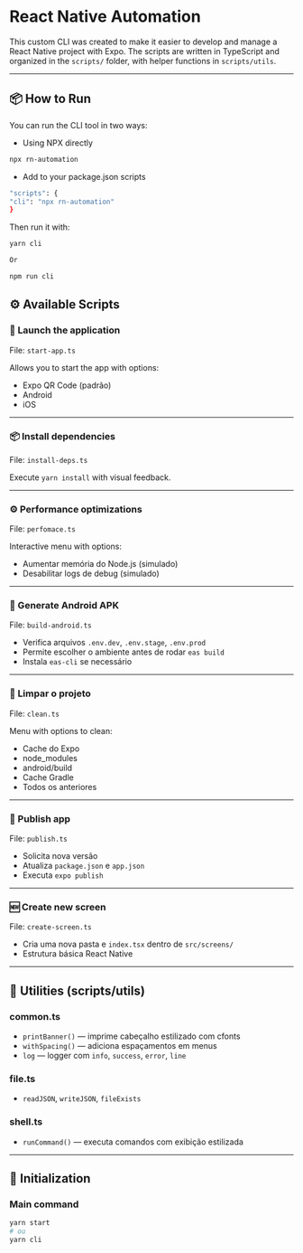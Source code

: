 # React Native Automation

This custom CLI was created to make it easier to develop and manage a React Native project with Expo. The scripts are written in TypeScript and organized in the `scripts/` folder, with helper functions in `scripts/utils`.

---

## 📦 How to Run

You can run the CLI tool in two ways:

- Using NPX directly

```bash
npx rn-automation
```

- Add to your package.json scripts

```bash
"scripts": {
"cli": "npx rn-automation"
}
```

Then run it with:

```bash
yarn cli

Or

npm run cli
```

## ⚙️ Available Scripts

### 🏁 Launch the application

File: `start-app.ts`

Allows you to start the app with options:

- Expo QR Code (padrão)
- Android
- iOS

---

### 📦 Install dependencies

File: `install-deps.ts`

Execute `yarn install` with visual feedback.

---

### ⚙️ Performance optimizations

File: `perfomace.ts`

Interactive menu with options:

- Aumentar memória do Node.js (simulado)
- Desabilitar logs de debug (simulado)

---

### 📱 Generate Android APK

File: `build-android.ts`

- Verifica arquivos `.env.dev`, `.env.stage`, `.env.prod`
- Permite escolher o ambiente antes de rodar `eas build`
- Instala `eas-cli` se necessário

---

### 🧹 Limpar o projeto

File: `clean.ts`

Menu with options to clean:

- Cache do Expo
- node_modules
- android/build
- Cache Gradle
- Todos os anteriores

---

### 🚀 Publish app

File: `publish.ts`

- Solicita nova versão
- Atualiza `package.json` e `app.json`
- Executa `expo publish`

---

### 🆕 Create new screen

File: `create-screen.ts`

- Cria uma nova pasta e `index.tsx` dentro de `src/screens/`
- Estrutura básica React Native

---

## 🧰 Utilities (scripts/utils)

### common.ts

- `printBanner()` — imprime cabeçalho estilizado com cfonts
- `withSpacing()` — adiciona espaçamentos em menus
- `log` — logger com `info`, `success`, `error`, `line`

### file.ts

- `readJSON`, `writeJSON`, `fileExists`

### shell.ts

- `runCommand()` — executa comandos com exibição estilizada

---

## 🚀 Initialization

### Main command

```bash
yarn start
# ou
yarn cli

```
